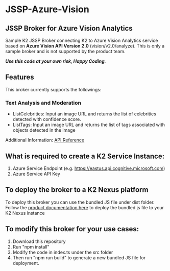 # JSSP-Azure-Vision

 ## JSSP Broker for Azure Vision Analytics
 Sample K2 JSSP Broker connecting K2 to Azure Vision Analytics service based on **Azure Vision API Version 2.0** (vision/v2.0/analyze). This is only a sample broker and is not supported by the product team.
 
 ***Use this code at your own risk, Happy Coding.***
  
 ## Features
 This broker currently supports the followings:
 
 ### Text Analysis and Moderation
 - ListCelebrities: Input an image URL and returns the list of celebrities detected with confidence score.
 - ListTags: Input an image URL and returns the list of tags associated with objects detected in the image
 
Additional Information:  [API Reference](https://westus.dev.cognitive.microsoft.com/docs/services/57cf753a3f9b070c105bd2c1/operations/57cf753a3f9b070868a1f66f)

## What is required to create a K2 Service Instance:
1. Azure Service Endpoint (e.g. https://eastus.api.cognitive.microsoft.com)
2. Azure Service API Key


## To deploy the broker to a K2 Nexus platform
To deploy this broker you can use the bundled JS file under dist folder. Follow the [product documentation here](https://help.k2.com/onlinehelp/platform/userguide/current/default.htm#../Subsystems/Default/Content/Extend/JS-Broker/JSSPRegister.htm%3FTocPath%3DDevelop%7CExtending%2520the%2520K2%2520Nexus%2520Platform%7CCustom%2520Service%2520Types%2520with%2520the%2520JavaScript%2520Service%2520Provider%2520(JSSP)%7C_____8) to deploy the bundled js file to your K2 Nexus instance

## To modify this broker for your use cases:
1. Download this repository
2. Run "npm install"
3. Modify the code in index.ts under the src folder
4. Then run "npm run build" to generate a new bundled JS file for deployment.
